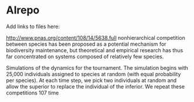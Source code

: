 # AIrepo
Add links to files here:



http://www.pnas.org/content/108/14/5638.full
nonhierarchical competition between species has been proposed as a potential mechanism for biodiversity maintenance, but theoretical and empirical research has thus far concentrated on systems composed of relatively few species.


 Simulations of the dynamics for the tournament. The simulation begins with 25,000 individuals assigned to species at random (with equal probability per species). At each time step, we pick two individuals at random and allow the superior to replace the individual of the inferior. We repeat these competitions 107 time
